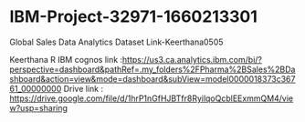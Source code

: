 # IBM-Project-32971-1660213301
Global Sales Data Analytics
Dataset Link-Keerthana0505

Keerthana R
IBM cognos link :https://us3.ca.analytics.ibm.com/bi/?perspective=dashboard&pathRef=.my_folders%2FPharma%2BSales%2BDashboard&action=view&mode=dashboard&subView=model0000018373c36761_00000000 
Drive link : https://drive.google.com/file/d/1hrP1nGfHJBTfr8RyilqoQcblEExmmQM4/view?usp=sharing
